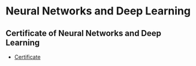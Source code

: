 # Neural Networks and Deep Learning
## Certificate of Neural Networks and Deep Learning
* [Certificate](https://www.coursera.org/account/accomplishments/verify/S9DPJRMHF99X)
